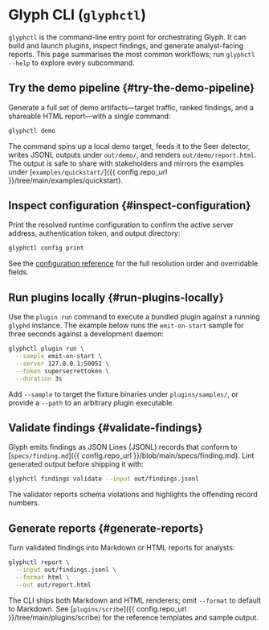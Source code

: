 # Glyph CLI (`glyphctl`)

`glyphctl` is the command-line entry point for orchestrating Glyph. It can build and
launch plugins, inspect findings, and generate analyst-facing reports. This page
summarises the most common workflows; run `glyphctl --help` to explore every
subcommand.

## Try the demo pipeline {#try-the-demo-pipeline}

Generate a full set of demo artifacts—target traffic, ranked findings, and a
shareable HTML report—with a single command:

```bash
glyphctl demo
```

The command spins up a local demo target, feeds it to the Seer detector, writes
JSONL outputs under `out/demo/`, and renders `out/demo/report.html`. The output is
safe to share with stakeholders and mirrors the examples under
[`examples/quickstart/`]({{ config.repo_url }}/tree/main/examples/quickstart).

## Inspect configuration {#inspect-configuration}

Print the resolved runtime configuration to confirm the active server address,
authentication token, and output directory:

```bash
glyphctl config print
```

See the [configuration reference](configuration.md) for the full resolution order and
overridable fields.

## Run plugins locally {#run-plugins-locally}

Use the `plugin run` command to execute a bundled plugin against a running `glyphd`
instance. The example below runs the `emit-on-start` sample for three seconds against
a development daemon:

```bash
glyphctl plugin run \
  --sample emit-on-start \
  --server 127.0.0.1:50051 \
  --token supersecrettoken \
  --duration 3s
```

Add `--sample` to target the fixture binaries under `plugins/samples/`, or provide a
`--path` to an arbitrary plugin executable.

## Validate findings {#validate-findings}

Glyph emits findings as JSON Lines (JSONL) records that conform to
[`specs/finding.md`]({{ config.repo_url }}/blob/main/specs/finding.md). Lint generated output before shipping it
with:

```bash
glyphctl findings validate --input out/findings.jsonl
```

The validator reports schema violations and highlights the offending record numbers.

## Generate reports {#generate-reports}

Turn validated findings into Markdown or HTML reports for analysts:

```bash
glyphctl report \
  --input out/findings.jsonl \
  --format html \
  --out out/report.html
```

The CLI ships both Markdown and HTML renderers; omit `--format` to default to
Markdown. See [`plugins/scribe`]({{ config.repo_url }}/tree/main/plugins/scribe) for the reference templates and
sample output.
